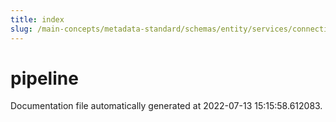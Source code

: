 ```yaml
---
title: index
slug: /main-concepts/metadata-standard/schemas/entity/services/connections/pipeline
---
```


# pipeline

Documentation file automatically generated at 2022-07-13 15:15:58.612083.
